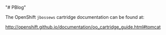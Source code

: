 "# PBlog" 

The OpenShift `jbossews` cartridge documentation can be found at:

http://openshift.github.io/documentation/oo_cartridge_guide.html#tomcat
